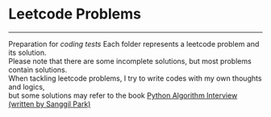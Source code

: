 # Leetcode Problems
---------
Preparation for *coding tests*
Each folder represents a leetcode problem and its solution.  
Please note that there are some incomplete solutions, but most problems contain solutions.     
When tackling leetcode problems, I try to write codes with my own thoughts and logics,   
but some solutions may refer to the book [Python Algorithm Interview (written by Sanggil Park)](http://www.kyobobook.co.kr/product/detailViewKor.laf?mallGb=KOR&ejkGb=KOR&barcode=9791189909178)   
